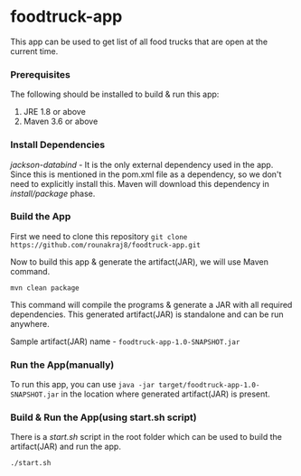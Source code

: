 # foodtruck-app

This app can be used to get list of all food trucks that are open at the current time.

### Prerequisites

The following  should be installed to build & run this app:
1. JRE 1.8 or above
2. Maven 3.6 or above

### Install Dependencies

_jackson-databind_ -  It is the only external dependency used in the app. 
Since this is mentioned in the pom.xml file as a dependency, so we don't need to explicitly install this.
    Maven will download this dependency in _install/package_ phase.
    
### Build the App
First we need to clone this repository `git clone https://github.com/rounakraj8/foodtruck-app.git`

Now to build this app & generate the artifact(JAR), we will use Maven command.

`mvn clean package`

This command will compile the programs & generate a JAR with all required dependencies.
This generated artifact(JAR) is standalone and can be run anywhere. 

Sample artifact(JAR) name - `foodtruck-app-1.0-SNAPSHOT.jar`
    
### Run the App(manually)

To run this app, you can use `java -jar target/foodtruck-app-1.0-SNAPSHOT.jar` in the location where generated artifact(JAR) is present.

### Build & Run the App(using start.sh script)

There is a _start.sh_ script in the root folder which can be used to build the artifact(JAR) and run the app.

`./start.sh `
